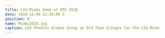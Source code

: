 ```yaml
---
title: LSU-Miami Game at OTG 2018
date: 2018-11-09 21:39:00 Z
position: 0
name: Miami2018.jpg
caption: LSU Phoenix Alumni Group at Old Town Gringos for the LSU-Miami game (9/2/2018).
---
```


